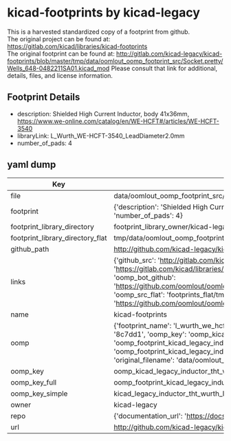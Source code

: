 # kicad-footprints by kicad-legacy  
This is a harvested standardized copy of a footprint from github.  
The original project can be found at:  
https://gitlab.com/kicad/libraries/kicad-footprints  
The original footprint can be found at:
http://gitlab.com/kicad-legacy/kicad-footprints/blob/master/tmp/data/oomlout_oomp_footprint_src/Socket.pretty/Wells_648-0482211SA01.kicad_mod
Please consult that link for additional, details, files, and license information.  
## Footprint Details
* description: Shielded High Current Inductor, body 41x36mm, https://www.we-online.com/catalog/en/WE-HCFT#/articles/WE-HCFT-3540  
* libraryLink: L_Wurth_WE-HCFT-3540_LeadDiameter2.0mm  
* number_of_pads: 4  
## yaml dump  
| Key | Value |  
| --- | --- |  
| file | data/oomlout_oomp_footprint_src/kicad-footprints/Inductor_THT_Wurth.pretty/L_Wurth_WE-HCFT-3540_LeadDiameter2.0mm.kicad_mod |  
| footprint | {'description': 'Shielded High Current Inductor, body 41x36mm, https://www.we-online.com/catalog/en/WE-HCFT#/articles/WE-HCFT-3540', 'libraryLink': 'L_Wurth_WE-HCFT-3540_LeadDiameter2.0mm', 'number_of_pads': 4} |  
| footprint_library_directory | footprint_library_owner/kicad-legacy_kicad-footprints |  
| footprint_library_directory_flat | tmp/data/oomlout_oomp_footprint_src/footprints_flat/kicad_legacy_inductor_tht_wurth_l_wurth_we_hcft_3540_leaddiameter2_0mm/working |  
| github_path | http://github.com/kicad-legacy/kicad-footprints/blob/master/tmp/data/oomlout_oomp_footprint_src/Inductor_THT_Wurth.pretty/L_Wurth_WE-HCFT-3540_LeadDiameter2.0mm.kicad_mod |  
| links | {'github_src': 'http://gitlab.com/kicad-legacy/kicad-footprints/blob/master/tmp/data/oomlout_oomp_footprint_src/Socket.pretty/Wells_648-0482211SA01.kicad_mod', 'github_src_repo': 'https://gitlab.com/kicad/libraries/kicad-footprints', 'oomp_bot': 'tmp/data/oomlout_oomp_footprint_src/footprints/kicad_legacy_inductor_tht_wurth_l_wurth_we_hcft_3540_leaddiameter2_0mm/working', 'oomp_bot_github': 'https://github.com/oomlout/oomlout_oomp_footprint_bot/tree/main/tmp/data/oomlout_oomp_footprint_src/footprints/kicad_legacy_inductor_tht_wurth_l_wurth_we_hcft_3540_leaddiameter2_0mm/working', 'oomp_src_flat': 'footprints_flat/tmp/data/oomlout_oomp_footprint_src/footprints_flat/kicad_legacy_inductor_tht_wurth_l_wurth_we_hcft_3540_leaddiameter2_0mm/working', 'oomp_src_flat_github': 'https://github.com/oomlout/oomlout_oomp_footprint_src/tree/main/tmp/data/oomlout_oomp_footprint_src/footprints_flat/kicad_legacy_inductor_tht_wurth_l_wurth_we_hcft_3540_leaddiameter2_0mm/working'} |  
| name | kicad-footprints |  
| oomp | {'footprint_name': 'l_wurth_we_hcft_3540_leaddiameter2_0mm', 'library_name': 'inductor_tht_wurth', 'md5': '8c7dd1d4dee3f4013c1cb1899bd0e232', 'md5_10': '8c7dd1d4de', 'md5_5': '8c7dd', 'md5_6': '8c7dd1', 'oomp_key': 'oomp_kicad_legacy_inductor_tht_wurth_l_wurth_we_hcft_3540_leaddiameter2_0mm', 'oomp_key_extra': 'oomp_footprint_kicad_legacy_inductor_tht_wurth_l_wurth_we_hcft_3540_leaddiameter2_0mm', 'oomp_key_full': 'oomp_footprint_kicad_legacy_inductor_tht_wurth_l_wurth_we_hcft_3540_leaddiameter2_0mm_8c7dd1', 'oomp_key_simple': 'kicad_legacy_inductor_tht_wurth_l_wurth_we_hcft_3540_leaddiameter2_0mm', 'original_filename': 'data/oomlout_oomp_footprint_src/kicad-footprints/Inductor_THT_Wurth.pretty/L_Wurth_WE-HCFT-3540_LeadDiameter2.0mm.kicad_mod', 'owner_name': 'kicad_legacy'} |  
| oomp_key | oomp_kicad_legacy_inductor_tht_wurth_l_wurth_we_hcft_3540_leaddiameter2_0mm |  
| oomp_key_full | oomp_footprint_kicad_legacy_inductor_tht_wurth_l_wurth_we_hcft_3540_leaddiameter2_0mm |  
| oomp_key_simple | kicad_legacy_inductor_tht_wurth_l_wurth_we_hcft_3540_leaddiameter2_0mm |  
| owner | kicad-legacy |  
| repo | {'documentation_url': 'https://docs.github.com/rest/repos/repos#get-a-repository', 'message': 'Not Found'} |  
| url | http://github.com/kicad-legacy/kicad-footprints |  

